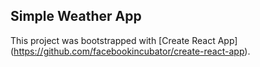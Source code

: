## Simple Weather App

This project was bootstrapped with [Create React App] (https://github.com/facebookincubator/create-react-app).